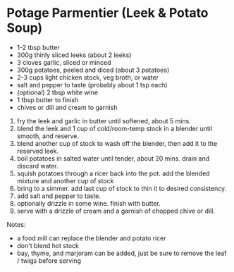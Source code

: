 # Potage Parmentier (Leek & Potato Soup)

* 1-2 tbsp butter
* 300g thinly sliced leeks (about 2 leeks)
* 3 cloves garlic, sliced or minced
* 300g potatoes, peeled and diced (about 3 potatoes)
* 2-3 cups light chicken stock, veg broth, or water
* salt and pepper to taste (probably about 1 tsp each)
* (optional) 2 tbsp white wine
* 1 tbsp butter to finish
* chives or dill and cream to garnish

1. fry the leek and garlic in butter until softened, about 5 mins.
2. blend the leek and 1 cup of cold/room-temp stock in a blender until smooth, and reserve.
3. blend another cup of stock to wash off the blender, then add it to the reserved leek.
4. boil potatoes in salted water until tender, about 20 mins. drain and discard water.
5. squish potatoes through a ricer back into the pot. add the blended mixture and another cup of stock
6. bring to a simmer. add last cup of stock to thin it to desired consistency.
7. add salt and pepper to taste.
8. optionally drizzle in some wine. finish with butter.
9. serve with a drizzle of cream and a garnish of chopped chive or dill.

Notes:

* a food mill can replace the blender and potato ricer
* don't blend hot stock
* bay, thyme, and marjoram can be added, just be sure to remove the leaf / twigs before serving